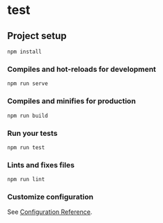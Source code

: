 <!--
 * @Descripttion: Vincent
 * @version: v1.0
 * @Author: hongda_huang
 * @Date: 2019-07-02 11:46:02
 * @LastEditors: vincent_Huanghd@126.com
 * @LastEditTime: 2019-09-22 12:30:22
 * @description: 
 -->
# test

## Project setup
```
npm install
```

### Compiles and hot-reloads for development
```
npm run serve
```

### Compiles and minifies for production
```
npm run build
```

### Run your tests
```
npm run test
```

### Lints and fixes files
```
npm run lint
```

### Customize configuration

See [Configuration Reference](https://cli.vuejs.org/config/).




